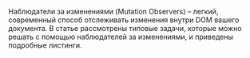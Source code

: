 Наблюдатели за изменениями (Mutation Observers) – легкий, современный способ
отслеживать изменения внутри DOM вашего документа. В статье рассмотрены типовые
задачи, которые можно решать с помощью наблюдателей за изменениями, и приведены
подробные листинги.
